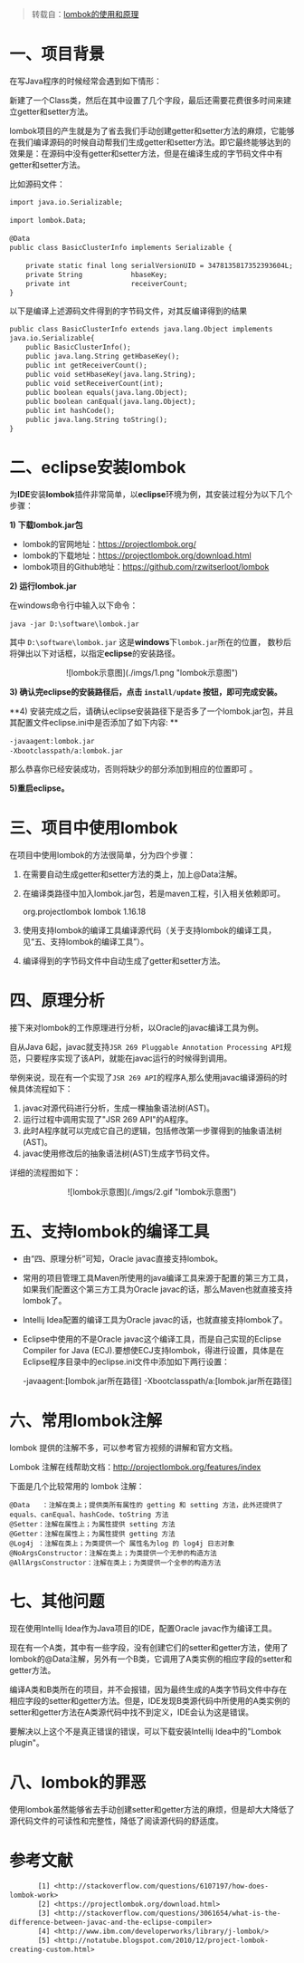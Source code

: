 > 转载自：[lombok的使用和原理](https://my.oschina.net/darkness/blog/510808 "lombok的使用和原理")

# 一、项目背景

在写Java程序的时候经常会遇到如下情形：

新建了一个Class类，然后在其中设置了几个字段，最后还需要花费很多时间来建立getter和setter方法。

lombok项目的产生就是为了省去我们手动创建getter和setter方法的麻烦，它能够在我们编译源码的时候自动帮我们生成getter和setter方法。即它最终能够达到的效果是：在源码中没有getter和setter方法，但是在编译生成的字节码文件中有getter和setter方法。

比如源码文件： 

	import java.io.Serializable;  
	   
	import lombok.Data;  
	   
	@Data  
	public class BasicClusterInfo implements Serializable {  
	   
	    private static final long serialVersionUID = 3478135817352393604L;  
	    private String            hbaseKey;  
	    private int               receiverCount;  
	}

以下是编译上述源码文件得到的字节码文件，对其反编译得到的结果  

	public class BasicClusterInfo extends java.lang.Object implements java.io.Serializable{  
	    public BasicClusterInfo();  
	    public java.lang.String getHbaseKey();  
	    public int getReceiverCount();  
	    public void setHbaseKey(java.lang.String);  
	    public void setReceiverCount(int);  
	    public boolean equals(java.lang.Object);  
	    public boolean canEqual(java.lang.Object);  
	    public int hashCode();  
	    public java.lang.String toString();  
	}

# 二、eclipse安装lombok

为**IDE**安装**lombok**插件非常简单，以**eclipse**环境为例，其安装过程分为以下几个步骤：

**1) 下载lombok.jar包**

- lombok的官网地址：<https://projectlombok.org/>
- lombok的下载地址：<https://projectlombok.org/download.html>
- lombok项目的Github地址：<https://github.com/rzwitserloot/lombok>

**2) 运行lombok.jar**

在windows命令行中输入以下命令： 

`java -jar D:\software\lombok.jar`

其中 `D:\software\lombok.jar` 这是**windows**下`lombok.jar`所在的位置， 数秒后将弹出以下对话框，以指定**eclipse**的安装路径。

<div align=center>![lombok示意图](./imgs/1.png "lombok示意图")
<div align=left>


**3) 确认完eclipse的安装路径后，点击 `install/update` 按钮，即可完成安装。**

**4) 安装完成之后，请确认eclipse安装路径下是否多了一个lombok.jar包，并且其配置文件eclipse.ini中是否添加了如下内容: **

`-javaagent:lombok.jar`  
`-Xbootclasspath/a:lombok.jar`  

那么恭喜你已经安装成功，否则将缺少的部分添加到相应的位置即可 。

**5)重启eclipse。**

# 三、项目中使用lombok

在项目中使用lombok的方法很简单，分为四个步骤：

1. 在需要自动生成getter和setter方法的类上，加上@Data注解。
2. 在编译类路径中加入lombok.jar包，若是maven工程，引入相关依赖即可。 

	<dependencies>
	    <dependency>
	        <groupId>org.projectlombok</groupId>
	        <artifactId>lombok</artifactId>
	        <version>1.16.18</version>
	    </dependency>
	</dependencies>

3. 使用支持lombok的编译工具编译源代码（关于支持lombok的编译工具，见“五、支持lombok的编译工具”）。
4. 编译得到的字节码文件中自动生成了getter和setter方法。 

# 四、原理分析

接下来对lombok的工作原理进行分析，以Oracle的javac编译工具为例。

自从Java 6起，javac就支持`JSR 269 Pluggable Annotation Processing API`规范，只要程序实现了该API，就能在javac运行的时候得到调用。

举例来说，现在有一个实现了`JSR 269 API`的程序A,那么使用javac编译源码的时候具体流程如下：

1. javac对源代码进行分析，生成一棵抽象语法树(AST)。
2. 运行过程中调用实现了"JSR 269 API"的A程序。
3. 此时A程序就可以完成它自己的逻辑，包括修改第一步骤得到的抽象语法树(AST)。
4. javac使用修改后的抽象语法树(AST)生成字节码文件。 

详细的流程图如下： 

<div align=center>![lombok示意图](./imgs/2.gif "lombok示意图")
<div align=left>

# 五、支持lombok的编译工具

- 由“四、原理分析”可知，Oracle javac直接支持lombok。
- 常用的项目管理工具Maven所使用的java编译工具来源于配置的第三方工具，如果我们配置这个第三方工具为Oracle javac的话，那么Maven也就直接支持lombok了。
- Intellij Idea配置的编译工具为Oracle javac的话，也就直接支持lombok了。
- Eclipse中使用的不是Oracle javac这个编译工具，而是自己实现的Eclipse Compiler for Java (ECJ).要想使ECJ支持lombok，得进行设置，具体是在Eclipse程序目录中的eclipse.ini文件中添加如下两行设置：
 

	-javaagent:[lombok.jar所在路径]
	-Xbootclasspath/a:[lombok.jar所在路径]

# 六、常用lombok注解

lombok 提供的注解不多，可以参考官方视频的讲解和官方文档。

Lombok 注解在线帮助文档：<http://projectlombok.org/features/index>

下面是几个比较常用的 lombok 注解：

    @Data   ：注解在类上；提供类所有属性的 getting 和 setting 方法，此外还提供了equals、canEqual、hashCode、toString 方法
    @Setter：注解在属性上；为属性提供 setting 方法
    @Getter：注解在属性上；为属性提供 getting 方法
    @Log4j ：注解在类上；为类提供一个 属性名为log 的 log4j 日志对象
    @NoArgsConstructor：注解在类上；为类提供一个无参的构造方法
    @AllArgsConstructor：注解在类上；为类提供一个全参的构造方法  

# 七、其他问题

现在使用Intellij Idea作为Java项目的IDE，配置Oracle javac作为编译工具。

现在有一个A类，其中有一些字段，没有创建它们的setter和getter方法，使用了lombok的@Data注解，另外有一个B类，它调用了A类实例的相应字段的setter和getter方法。

编译A类和B类所在的项目，并不会报错，因为最终生成的A类字节码文件中存在相应字段的setter和getter方法。但是，IDE发现B类源代码中所使用的A类实例的setter和getter方法在A类源代码中找不到定义，IDE会认为这是错误。

要解决以上这个不是真正错误的错误，可以下载安装Intellij Idea中的"Lombok plugin"。  

# 八、lombok的罪恶
使用lombok虽然能够省去手动创建setter和getter方法的麻烦，但是却大大降低了源代码文件的可读性和完整性，降低了阅读源代码的舒适度。  

# 参考文献
           [1] <http://stackoverflow.com/questions/6107197/how-does-lombok-work>
           [2] <https://projectlombok.org/download.html>
           [3] <http://stackoverflow.com/questions/3061654/what-is-the-difference-between-javac-and-the-eclipse-compiler>
           [4] <http://www.ibm.com/developerworks/library/j-lombok/>
           [5] <http://notatube.blogspot.com/2010/12/project-lombok-creating-custom.html>